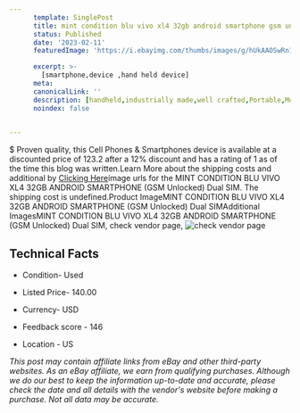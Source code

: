 ```yaml
---
      template: SinglePost
      title: mint condition blu vivo xl4 32gb android smartphone gsm unlocked dual sim
      status: Published
      date: '2023-02-11'
      featuredImage: 'https://i.ebayimg.com/thumbs/images/g/hUkAAOSwRn1hSJpE/s-l225.jpg'

      excerpt: >-
        [smartphone,device ,hand held device]
      meta:
      canonicalLink: ''
      description: [handheld,industrially made,well crafted,Portable,Mobile,Compact,Convenient,Lightweight,Maneuverable,Man-portable,Miniature,Carriable,Hand-held,Light,Holdable,Transportable,Mobile device,Pocket-sized,On-the-go,Wireless,Cordless,Compact size,Convenient size, smartphone,device ,hand held device]
      noindex: false

        
---
```

$
    Proven quality, this Cell Phones & Smartphones device is available at a discounted price of 123.2 after a 12% discount and has a rating of 1 as of the time this blog was written.Learn More about the shipping costs and additional by [Clicking Here](https://www.ebay.com/itm/224851397136?hash=item345a300a10%3Ag%3AhUkAAOSwRn1hSJpE&mkevt=1&mkcid=1&mkrid=711-53200-19255-0&campid=%253CePNCampaignId%253E&customid=%253CreferenceId%253E&toolid=10049)image urls for the MINT CONDITION BLU VIVO XL4 32GB ANDROID SMARTPHONE (GSM Unlocked) Dual SIM. The shipping cost is undefined.Product ImageMINT CONDITION BLU VIVO XL4 32GB ANDROID SMARTPHONE (GSM Unlocked) Dual SIMAdditional ImagesMINT CONDITION BLU VIVO XL4 32GB ANDROID SMARTPHONE (GSM Unlocked) Dual SIM, check vendor page, ![check vendor page](https://origin-galleryplus.ebayimg.com/ws/web/224851397136_2_0_1/225x225.jpg,https://origin-galleryplus.ebayimg.com/ws/web/224851397136_3_0_1/225x225.jpg,https://origin-galleryplus.ebayimg.com/ws/web/224851397136_4_0_1/225x225.jpg,https://origin-galleryplus.ebayimg.com/ws/web/224851397136_5_0_1/225x225.jpg,https://origin-galleryplus.ebayimg.com/ws/web/224851397136_6_0_1/225x225.jpg,https://origin-galleryplus.ebayimg.com/ws/web/224851397136_7_0_1/225x225.jpg)
    
    

 ## Technical Facts 



     
      

 - Condition- Used 


      

 - Listed Price- 140.00 


      

 - Currency- USD 


      

 - Feedback score - 146 


      

 - Location - US 


      
      

 *_This post may contain affiliate links from eBay and other third-party websites. As an eBay affiliate, we earn from qualifying purchases. Although we do our best to keep the information up-to-date and accurate, please check the date and all details with the vendor's website before making a purchase. Not all data may be accurate._*



    
    
    
    
    